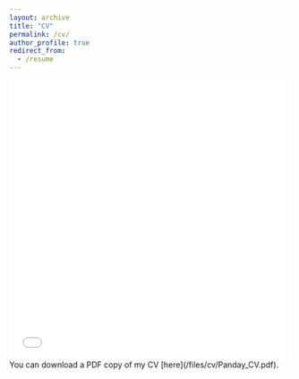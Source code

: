 ```yaml
---
layout: archive
title: "CV"
permalink: /cv/
author_profile: true
redirect_from:
  - /resume
---
```


<iframe src="/files/pdf/Panday_CV.pdf" width="100%" height="500" frameborder="no" border="0" marginwidth="0" marginheight="0"></iframe>
You can download a PDF copy of my CV [here](/files/cv/Panday_CV.pdf).
